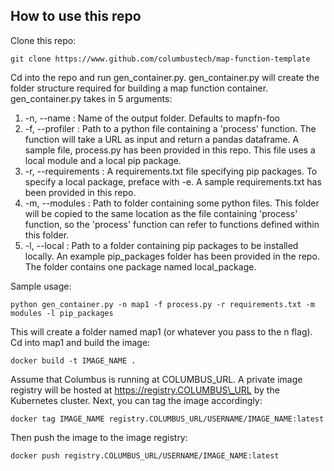 ## How to use this repo

Clone this repo:
```
git clone https://www.github.com/columbustech/map-function-template
```

Cd into the repo and run gen\_container.py. gen\_container.py will create the folder structure required for building
a map function container.
gen\_container.py takes in 5 arguments:

1. -n, --name :  Name of the output folder. Defaults to mapfn-foo
2. -f, --profiler : Path to a python file containing a 'process' function. The function will take a URL as input and 
return a pandas dataframe. A sample file, process.py has been provided in this repo. This file uses a local module and
a local pip package.
3. -r, --requirements : A requirements.txt file specifying pip packages. To specify a local package, preface with -e.
A sample requirements.txt has been provided in this repo.
4. -m, --modules : Path to folder containing some python files. This folder will be copied to the same location as the
file containing 'process' function, so the 'process' function can refer to functions defined within this folder.
5. -l, --local : Path to a folder containing pip packages to be installed locally. An example pip\_packages folder has
been provided in the repo. The folder contains one package named local\_package.

Sample usage:
```
python gen_container.py -n map1 -f process.py -r requirements.txt -m modules -l pip_packages
```

This will create a folder named map1 (or whatever you pass to the n flag). Cd into map1 and build the image:
```
docker build -t IMAGE_NAME .
```

Assume that Columbus is running at COLUMBUS\_URL. A private image registry will be hosted at 
https://registry.COLUMBUS\_URL by the Kubernetes cluster.
Next, you can tag the image accordingly:
```
docker tag IMAGE_NAME registry.COLUMBUS_URL/USERNAME/IMAGE_NAME:latest
```

Then push the image to the image registry:
```
docker push registry.COLUMBUS_URL/USERNAME/IMAGE_NAME:latest
```
